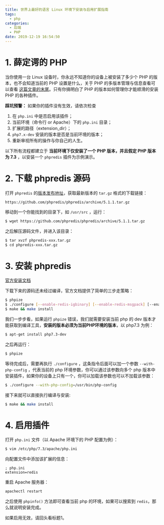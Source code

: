 ```yaml
---
title: 世界上最好的语言 Linux 环境下安装与启用扩展指南
tags:
  - php
categories:
  - 后端
  - PHP
date: 2019-12-19 16:54:50
---
```


# 1. 薛定谔的 PHP

当你使用一台 Linux 设备时，你永远不知道你的设备上被安装了多少个 PHP 的版本，也不会知道当前的 PHP 设置是什么，关于 PHP 的多版本管理与信息查看可以查看 [这篇文章的末尾](https://blog.esunr.xyz/2019/12/PHP%E5%BC%80%E5%8F%91%E7%8E%AF%E5%A2%83%E6%90%AD%E5%BB%BA%E6%8C%87%E5%BC%95/)。只有你搞明白了 PHP 的版本如何管理你才能顺滑的安装 PHP 的各种插件。

**踩坑预警：** 如果你的插件没有生效，请依次检查

1. 在 `php.ini` 中是否启用该插件；
2. 当前环境（命令行 or Apache）下的 `php.ini` 目录；
3. 扩展的路径（extension_dir）；
4. `php7.x-dev` 安装的版本是否是当前环境的版本；
5. 重新审视所有的操作与你自己的人生。

以下所有流程都建立于 **当前环境下仅安装了一个 PHP 版本，并且假定 PHP 版本为 7.3** ，以安装一个 `phpredis` 插件为示例演示。

# 2. 下载 phpredis 源码

打开 `phpredis` 的[版本发布地址](https://github.com/phpredis/phpredis)，获取最新版本的 `tar.gz` 格式的下载链接：

```
https://github.com/phpredis/phpredis/archive/5.1.1.tar.gz
```

移动到一个你能找到的目录下，如 `/usr/src` ，运行：

```sh
$ wget https://github.com/phpredis/phpredis/archive/5.1.1.tar.gz
```

之后解压源码文件，并进入该目录：

```sh
$ tar xvzf phpredis-xxx.tar.gz
$ cd phpredis-xxx.tar.gz
```

# 3. 安装 phpredis

[官方安装文档](https://github.com/phpredis/phpredis/blob/develop/INSTALL.markdown)

下载下来的源码还未经过编译，官方文档提供了简单的三步走策略：

```sh
$ phpize
$ ./configure [--enable-redis-igbinary] [--enable-redis-msgpack] [--enable-redis-lzf [--with-liblzf[=DIR]]] [--enable-redis-zstd]
$ make && make install
```

我们一步步看，如果运行 `phpize` 错误，我们就需要安装当前 php 的 dev 版本才能获取到编译工具，**安装的版本必须为当前PHP环境的版本**，以 php7.3 为例：

```sh
$ apt-get install php7.3-dev
```

之后再运行：

```sh
$ phpize
```

等待完成后，需要再执行 `./configure` ，这条指令后面可以加一个参数 `--with-php-config` ，代表当前的 php 环境参数，你可以通过该参数向多个 php 版本中安装插件，如果你的设备上只有一个，你可以加载该参数也可以不加载该参数：

```sh
$ ./configure --with-php-config=/usr/bin/php-config
```

接下来就可以直接执行编译与安装:

```sh
$ make && make install
```

# 4. 启用插件

打开 `php.ini` 文件（以 Apache 环境下的 PHP 配置为例）：

```sh
$ vim /etc/php/7.3/apache/php.ini
```

向配置文件中添加该扩展的信息：

```
; php.ini
extension=redis
```

重启 Apache 服务器：

```sh
apachectl restart
```

之后使用 `phpinfo()` 方法即可查看当前 php 的环境，如果可以搜索到 `redis`，那么就说明安装完成。

如果启用无效，请回头看标题1。